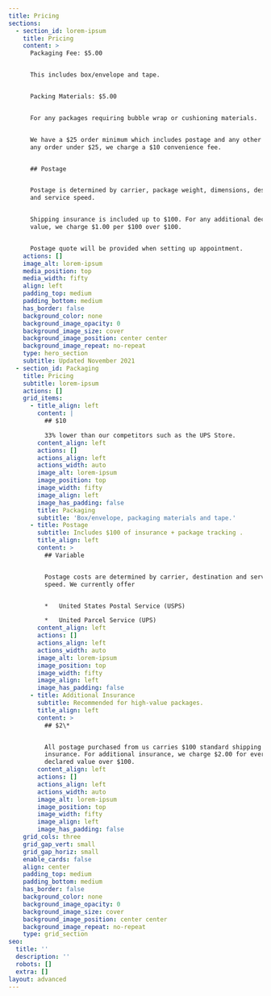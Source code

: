 ```yaml
---
title: Pricing
sections:
  - section_id: lorem-ipsum
    title: Pricing
    content: >
      Packaging Fee: $5.00


      This includes box/envelope and tape.


      Packing Materials: $5.00


      For any packages requiring bubble wrap or cushioning materials.


      We have a $25 order minimum which includes postage and any other fees. For
      any order under $25, we charge a $10 convenience fee.


      ## Postage


      Postage is determined by carrier, package weight, dimensions, destination
      and service speed.


      Shipping insurance is included up to $100. For any additional declared
      value, we charge $1.00 per $100 over $100.


      Postage quote will be provided when setting up appointment.
    actions: []
    image_alt: lorem-ipsum
    media_position: top
    media_width: fifty
    align: left
    padding_top: medium
    padding_bottom: medium
    has_border: false
    background_color: none
    background_image_opacity: 0
    background_image_size: cover
    background_image_position: center center
    background_image_repeat: no-repeat
    type: hero_section
    subtitle: Updated November 2021
  - section_id: Packaging
    title: Pricing
    subtitle: lorem-ipsum
    actions: []
    grid_items:
      - title_align: left
        content: |
          ## $10

          33% lower than our competitors such as the UPS Store.
        content_align: left
        actions: []
        actions_align: left
        actions_width: auto
        image_alt: lorem-ipsum
        image_position: top
        image_width: fifty
        image_align: left
        image_has_padding: false
        title: Packaging
        subtitle: 'Box/envelope, packaging materials and tape.'
      - title: Postage
        subtitle: Includes $100 of insurance + package tracking .
        title_align: left
        content: >
          ## Variable


          Postage costs are determined by carrier, destination and service
          speed. We currently offer


          *   United States Postal Service (USPS)

          *   United Parcel Service (UPS)
        content_align: left
        actions: []
        actions_align: left
        actions_width: auto
        image_alt: lorem-ipsum
        image_position: top
        image_width: fifty
        image_align: left
        image_has_padding: false
      - title: Additional Insurance
        subtitle: Recommended for high-value packages.
        title_align: left
        content: >
          ## $2\*


          All postage purchased from us carries $100 standard shipping
          insurance. For additional insurance, we charge $2.00 for every $100 of
          declared value over $100.
        content_align: left
        actions: []
        actions_align: left
        actions_width: auto
        image_alt: lorem-ipsum
        image_position: top
        image_width: fifty
        image_align: left
        image_has_padding: false
    grid_cols: three
    grid_gap_vert: small
    grid_gap_horiz: small
    enable_cards: false
    align: center
    padding_top: medium
    padding_bottom: medium
    has_border: false
    background_color: none
    background_image_opacity: 0
    background_image_size: cover
    background_image_position: center center
    background_image_repeat: no-repeat
    type: grid_section
seo:
  title: ''
  description: ''
  robots: []
  extra: []
layout: advanced
---
```

